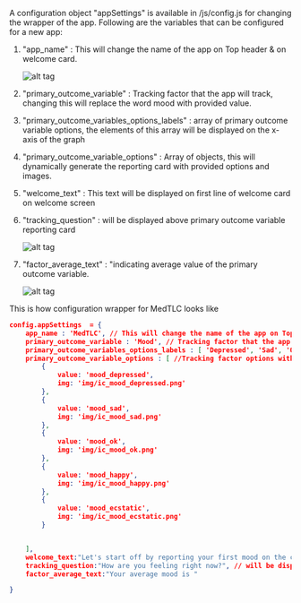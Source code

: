 A configuration object "appSettings" is available in /js/config.js for changing the wrapper of the app. Following are the variables that can be configured for a new app:    

1. "app_name" : This will change the name of the app on Top header & on welcome card.

    ![alt tag](http://res.cloudinary.com/loops-inc/image/upload/v1436306460/header_lcaxwn.png)

2. "primary_outcome_variable" : Tracking factor that the app will track, changing this will  replace the word mood with provided value.

3. "primary_outcome_variables_options_labels" : array of primary outcome variable options, the elements of this array will be displayed on the x-axis of the graph

4. "primary_outcome_variable_options" : Array of objects, this will dynamically generate the reporting card with provided options and images.

5. "welcome_text" : This text will be displayed on first line of welcome card on welcome screen 

6. "tracking_question" : will be displayed above primary outcome variable reporting card

    ![alt tag](http://res.cloudinary.com/loops-inc/image/upload/v1436307683/welcome_card_i8dvgr.png)

7. "factor_average_text" : "indicating average value of the primary outcome variable.

    ![alt tag](http://res.cloudinary.com/loops-inc/image/upload/v1436308086/average_rqvqb7.png)

This is how configuration wrapper for MedTLC looks like

```json
config.appSettings  = {
    app_name : 'MedTLC', // This will change the name of the app on Top header
    primary_outcome_variable : 'Mood', // Tracking factor that the app will track,
    primary_outcome_variables_options_labels : [ 'Depressed', 'Sad', 'OK', 'Happy', 'Ecstatic' ] , //tracking facotor options, the elements of this array will be displayed on the x-axis of the graph
    primary_outcome_variable_options : [ //Tracking factor options with images.
        {
            value: 'mood_depressed',
            img: 'img/ic_mood_depressed.png'
        },
        {
            value: 'mood_sad',
            img: 'img/ic_mood_sad.png'
        },
        {
            value: 'mood_ok',
            img: 'img/ic_mood_ok.png'
        },
        {
            value: 'mood_happy',
            img: 'img/ic_mood_happy.png'
        },
        {
            value: 'mood_ecstatic',
            img: 'img/ic_mood_ecstatic.png'
        }


    ],
    welcome_text:"Let's start off by reporting your first mood on the card below", // This text will be displayed on first line of welcome card on welcome screen
    tracking_question:"How are you feeling right now?", // will be displayed above primary outcome variable reporting card
    factor_average_text:"Your average mood is "

}
```